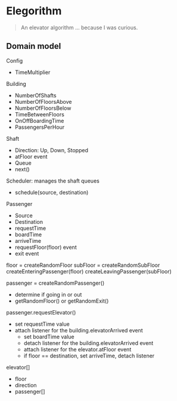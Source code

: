 Elegorithm
====================

> An elevator algorithm ... because I was curious.

## Domain model

Config
- TimeMultiplier

Building
- NumberOfShafts
- NumberOfFloorsAbove
- NumberOfFloorsBelow
- TimeBetweenFloors
- OnOffBoardingTime
- PassengersPerHour

Shaft
- Direction: Up, Down, Stopped
- atFloor event
- Queue
- next()

Scheduler: manages the shaft queues
- schedule(source, destination)
 
Passenger
- Source
- Destination
- requestTime
- boardTime
- arriveTime
- requestFloor(floor) event
- exit event

floor = createRandomFloor
subFloor = createRandomSubFloor
createEnteringPassenger(floor)
createLeavingPassenger(subFloor)

passenger = createRandomPassenger()
  - determine if going in or out
  - getRandomFloor() or getRandomExit()

passenger.requestElevator()
  - set requestTime value
  - attach listener for the building.elevatorArrived event
    - set boardTime value
    - detach listener for the building.elevatorArrived event
    - attach listener for the elevator.atFloor event
    - if floor == destination, set arriveTime, detach listener

elevator[]
 - floor
 - direction
 - passenger[]






